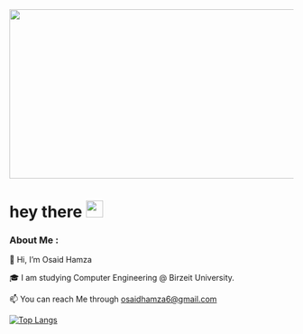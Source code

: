 
<div align="center">
  <img src="https://media.giphy.com/media/W3klTgJuKy5vymEoe7/giphy.gif" width="600" height="300"/>
</div>


<h1>
  hey there
  <img src="https://media.giphy.com/media/hvRJCLFzcasrR4ia7z/giphy.gif" width="30px"/>
</h1>

### About Me :

👋 Hi, I’m Osaid Hamza

🎓 I am studying Computer Engineering @ Birzeit University.

📫 You can reach Me through osaidhamza6@gmail.com


[![Top Langs](https://github-readme-stats.vercel.app/api/top-langs/?username=OsaidHamza7&layout=compact&theme=vision-friendly-dark)](https://github.com/anuraghazra/github-readme-stats)
